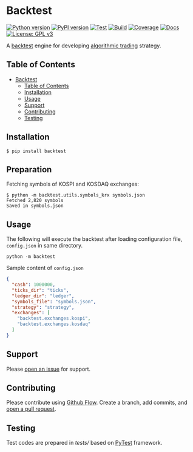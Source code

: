 # Backtest

[![Python version](https://img.shields.io/pypi/pyversions/backtest.svg)](https://pypi.org/project/backtest/)
[![PyPI version](https://img.shields.io/pypi/v/backtest.svg)](https://pypi.org/project/backtest/)
[![Test](https://github.com/yoonbae81/backtest/workflows/test/badge.svg)](https://github.com/yoonbae81/backtest/actions?query=workflow%3Atest)
[![Build](https://github.com/yoonbae81/backtest/workflows/build/badge.svg)](https://github.com/yoonbae81/backtest/actions?query=workflow%3Abuild)
[![Coverage](https://codecov.io/gh/yoonbae81/backtest/graph/badge.svg)](http://codecov.io/gh/yoonbae81/backtest)
[![Docs](https://readthedocs.org/projects/backtest/badge/?version=latest)](https://backtest.readthedocs.io/latest)
[![License: GPL v3](https://img.shields.io/badge/License-GPLv3-blue.svg)](https://www.gnu.org/licenses/gpl-3.0)

A [backtest](https://en.wikipedia.org/wiki/Backtesting) engine for developing [algorithmic trading](https://en.wikipedia.org/wiki/Algorithmic_trading) strategy.


## Table of Contents

- [Backtest](#backtest)
  - [Table of Contents](#table-of-contents)
  - [Installation](#installation)
  - [Usage](#usage)
  - [Support](#support)
  - [Contributing](#contributing)
  - [Testing](#testing)


## Installation

    $ pip install backtest


## Preparation 

Fetching symbols of KOSPI and KOSDAQ exchanges:


    $ python -m backtest.utils.symbols_krx symbols.json
    Fetched 2,820 symbols
    Saved in symbols.json


## Usage

The following will execute the backtest after loading configuration file, `config.json` in same directory.

    python -m backtest

Sample content of `config.json`
```json
{
  "cash": 1000000,
  "ticks_dir": "ticks",
  "ledger_dir": "ledger",
  "symbols_file": "symbols.json",
  "strategy": "strategy",
  "exchanges": [
    "backtest.exchanges.kospi",
    "backtest.exchanges.kosdaq"
  ]
}
```


## Support

Please [open an issue](https://github.com/yoonbae82/backtest/issues/new) for support.


## Contributing

Please contribute using [Github Flow](https://guides.github.com/introduction/flow/). Create a branch, add commits, and [open a pull request](https://github.com/yoonbae/backtest/compare/).


## Testing

Test codes are prepared in _tests/_ based on [PyTest](https://docs.pytest.org/en/latest/) framework.

